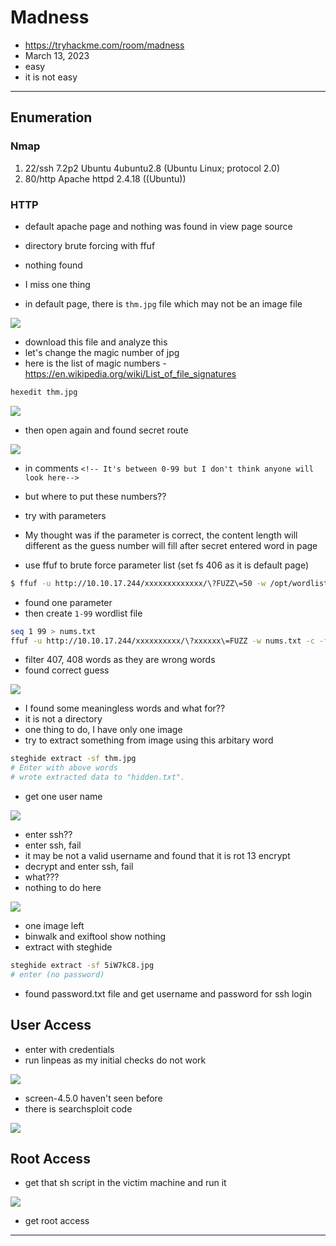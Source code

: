 # Madness

- https://tryhackme.com/room/madness
- March 13, 2023
- easy
- it is not easy

---

## Enumeration

### Nmap

1. 22/ssh  7.2p2 Ubuntu 4ubuntu2.8 (Ubuntu Linux; protocol 2.0)
2. 80/http Apache httpd 2.4.18 ((Ubuntu))

### HTTP

- default apache page and nothing was found in view page source
- directory brute forcing with ffuf 
- nothing found

- I miss one thing
- in default page, there is `thm.jpg` file which may not be an image file

![](screenshots/2023-03-13-23-17-02.png)

- download this file and analyze this
- let's change the magic number of jpg
- here is the list of magic numbers - https://en.wikipedia.org/wiki/List_of_file_signatures

```sh
hexedit thm.jpg
```

![](screenshots/2023-03-13-23-26-05.png)

- then open again and found secret route

![](screenshots/2023-03-13-23-27-21.png)

- in comments `<!-- It's between 0-99 but I don't think anyone will look here-->`

- but where to put these numbers??
- try with parameters
- My thought was if the parameter is correct, the content length will different as the guess number will fill after secret entered word in page
- use ffuf to brute force parameter list (set fs 406 as it is default page)

```sh
$ ffuf -u http://10.10.17.244/xxxxxxxxxxxxx/\?FUZZ\=50 -w /opt/wordlists/SecLists/Discovery/Web-Content/burp-parameter-names.txt -c -fs 406
```
- found one parameter
- then create `1-99` wordlist file

```sh
seq 1 99 > nums.txt
ffuf -u http://10.10.17.244/xxxxxxxxxx/\?xxxxxx\=FUZZ -w nums.txt -c -fs 407,408
```
- filter 407, 408 words as they are wrong words
- found correct guess

![](screenshots/2023-03-13-23-39-57.png)

- I found some meaningless words and what for??
- it is not a directory 
- one thing to do, I have only one image
- try to extract something from image using this arbitary word

```sh
steghide extract -sf thm.jpg
# Enter with above words
# wrote extracted data to "hidden.txt".
```
- get one user name

![](screenshots/2023-03-13-23-47-40.png)

- enter ssh??
- enter ssh, fail
- it may be not a valid username and found that it is rot 13 encrypt 
- decrypt and enter ssh, fail 
- what???
- nothing to do here

![](screenshots/2023-03-13-23-53-00.png)

- one image left 
- binwalk and exiftool show nothing
- extract with steghide

```sh
steghide extract -sf 5iW7kC8.jpg
# enter (no password)
```
- found password.txt file and get username and password for ssh login

## User Access

- enter with credentials
- run linpeas as my initial checks do not work

![](screenshots/2023-03-14-00-11-13.png)

- screen-4.5.0 haven't seen before
- there is searchsploit code

![](screenshots/2023-03-14-00-12-24.png)

## Root Access

- get that sh script in the victim machine and run it

![](screenshots/2023-03-14-00-15-22.png)

- get root access

---